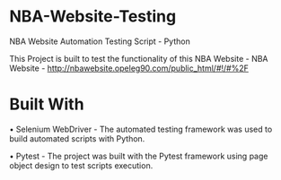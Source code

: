 # NBA-Website-Testing
NBA Website Automation Testing Script - Python

This Project is built to test the functionality of this NBA Website - NBA Website - http://nbawebsite.opeleg90.com/public_html/#!/#%2F

# Built With

• Selenium WebDriver - The automated testing framework was used to build automated scripts with Python. 

• Pytest - The project was built with the Pytest framework using page object design to test scripts execution.
